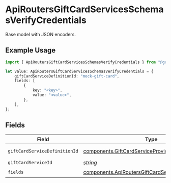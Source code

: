 # ApiRoutersGiftCardServicesSchemasVerifyCredentials

Base model with JSON encoders.

## Example Usage

```typescript
import { ApiRoutersGiftCardServicesSchemasVerifyCredentials } from "@gr4vy/sdk/models/components";

let value: ApiRoutersGiftCardServicesSchemasVerifyCredentials = {
    giftCardServiceDefinitionId: "mock-gift-card",
    fields: [
        {
            key: "<key>",
            value: "<value>",
        },
    ],
};
```

## Fields

| Field                                                                                                                    | Type                                                                                                                     | Required                                                                                                                 | Description                                                                                                              |
| ------------------------------------------------------------------------------------------------------------------------ | ------------------------------------------------------------------------------------------------------------------------ | ------------------------------------------------------------------------------------------------------------------------ | ------------------------------------------------------------------------------------------------------------------------ |
| `giftCardServiceDefinitionId`                                                                                            | [components.GiftCardServiceProvider](../../models/components/giftcardserviceprovider.md)                                 | :heavy_check_mark:                                                                                                       | An enumeration.                                                                                                          |
| `giftCardServiceId`                                                                                                      | *string*                                                                                                                 | :heavy_minus_sign:                                                                                                       | N/A                                                                                                                      |
| `fields`                                                                                                                 | [components.ApiRoutersGiftCardServicesSchemasField](../../models/components/apiroutersgiftcardservicesschemasfield.md)[] | :heavy_check_mark:                                                                                                       | N/A                                                                                                                      |